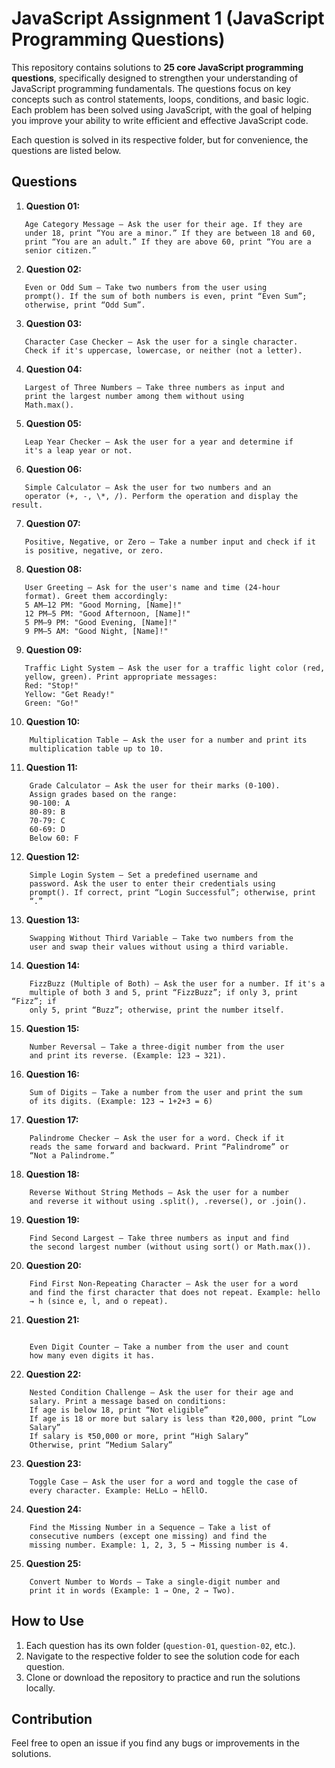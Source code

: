 # JavaScript Assignment 1 (JavaScript Programming Questions)

This repository contains solutions to **25 core JavaScript programming questions**, specifically designed to strengthen your understanding of JavaScript programming fundamentals. The questions focus on key concepts such as control statements, loops, conditions, and basic logic. Each problem has been solved using JavaScript, with the goal of helping you improve your ability to write efficient and effective JavaScript code.

Each question is solved in its respective folder, but for convenience, the questions are listed below.

## Questions

1. **Question 01:**

```
   Age Category Message – Ask the user for their age. If they are
   under 18, print “You are a minor.” If they are between 18 and 60,
   print “You are an adult.” If they are above 60, print “You are a
   senior citizen.”
```

2. **Question 02:**

```
   Even or Odd Sum – Take two numbers from the user using
   prompt(). If the sum of both numbers is even, print “Even Sum”;
   otherwise, print “Odd Sum”.
```

3. **Question 03:**

```
   Character Case Checker – Ask the user for a single character.
   Check if it's uppercase, lowercase, or neither (not a letter).
```

4. **Question 04:**

```
   Largest of Three Numbers – Take three numbers as input and
   print the largest number among them without using
   Math.max().
```

5. **Question 05:**

```
   Leap Year Checker – Ask the user for a year and determine if
   it's a leap year or not.
```

6. **Question 06:**

```
   Simple Calculator – Ask the user for two numbers and an
   operator (+, -, \*, /). Perform the operation and display the result.
```

7. **Question 07:**

```
   Positive, Negative, or Zero – Take a number input and check if it
   is positive, negative, or zero.
```

8. **Question 08:**

```
   User Greeting – Ask for the user's name and time (24-hour
   format). Greet them accordingly:
   5 AM–12 PM: "Good Morning, [Name]!"
   12 PM–5 PM: "Good Afternoon, [Name]!"
   5 PM–9 PM: "Good Evening, [Name]!"
   9 PM–5 AM: "Good Night, [Name]!"
```

9. **Question 09:**

```
   Traffic Light System – Ask the user for a traffic light color (red,
   yellow, green). Print appropriate messages:
   Red: "Stop!"
   Yellow: "Get Ready!"
   Green: "Go!"
```

10. **Question 10:**

```
    Multiplication Table – Ask the user for a number and print its
    multiplication table up to 10.
```

11. **Question 11:**

```
    Grade Calculator – Ask the user for their marks (0-100).
    Assign grades based on the range:
    90-100: A
    80-89: B
    70-79: C
    60-69: D
    Below 60: F
```

12. **Question 12:**

```
    Simple Login System – Set a predefined username and
    password. Ask the user to enter their credentials using
    prompt(). If correct, print “Login Successful”; otherwise, print
    “.”
```

13. **Question 13:**

```
    Swapping Without Third Variable – Take two numbers from the
    user and swap their values without using a third variable.
```

14. **Question 14:**

```
    FizzBuzz (Multiple of Both) – Ask the user for a number. If it's a
    multiple of both 3 and 5, print “FizzBuzz”; if only 3, print “Fizz”; if
    only 5, print “Buzz”; otherwise, print the number itself.
```

15. **Question 15:**

```
    Number Reversal – Take a three-digit number from the user
    and print its reverse. (Example: 123 → 321).
```

16. **Question 16:**

```
    Sum of Digits – Take a number from the user and print the sum
    of its digits. (Example: 123 → 1+2+3 = 6)
```

17. **Question 17:**

```
    Palindrome Checker – Ask the user for a word. Check if it
    reads the same forward and backward. Print “Palindrome” or
    “Not a Palindrome.”
```

18. **Question 18:**

```
    Reverse Without String Methods – Ask the user for a number
    and reverse it without using .split(), .reverse(), or .join().
```

19. **Question 19:**

```
    Find Second Largest – Take three numbers as input and find
    the second largest number (without using sort() or Math.max()).
```

20. **Question 20:**

```
    Find First Non-Repeating Character – Ask the user for a word
    and find the first character that does not repeat. Example: hello
    → h (since e, l, and o repeat).
```

21. **Question 21:**

```

    Even Digit Counter – Take a number from the user and count
    how many even digits it has.
```

22. **Question 22:**

```
    Nested Condition Challenge – Ask the user for their age and
    salary. Print a message based on conditions:
    If age is below 18, print “Not eligible”
    If age is 18 or more but salary is less than ₹20,000, print “Low
    Salary”
    If salary is ₹50,000 or more, print “High Salary”
    Otherwise, print “Medium Salary”
```

23. **Question 23:**

```
    Toggle Case – Ask the user for a word and toggle the case of
    every character. Example: HeLLo → hEllO.
```

24. **Question 24:**

```
    Find the Missing Number in a Sequence – Take a list of
    consecutive numbers (except one missing) and find the
    missing number. Example: 1, 2, 3, 5 → Missing number is 4.
```

25. **Question 25:**

```
    Convert Number to Words – Take a single-digit number and
    print it in words (Example: 1 → One, 2 → Two).
```

## How to Use

1. Each question has its own folder (`question-01`, `question-02`, etc.).
2. Navigate to the respective folder to see the solution code for each question.
3. Clone or download the repository to practice and run the solutions locally.

## Contribution

Feel free to open an issue if you find any bugs or improvements in the solutions.
